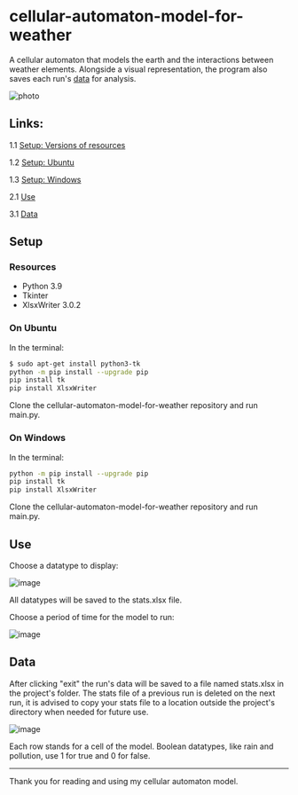 # cellular-automaton-model-for-weather
A cellular automaton that models the earth and the interactions between weather elements.
Alongside a visual representation, the program also saves each run's [data](#data) for analysis.

![photo](https://user-images.githubusercontent.com/116169018/196721106-de1f141a-17d4-4747-83da-4ffe3cb62463.gif)

## Links:
1.1 [Setup: Versions of resources](#versions-of-resources)

1.2 [Setup: Ubuntu](#on-ubuntu)

1.3 [Setup: Windows](#on-windows)

2.1 [Use](#use)

3.1 [Data](#data)


## Setup
### Resources
* Python 3.9
* Tkinter
* XlsxWriter 3.0.2

### On Ubuntu
In the terminal:
```bash
$ sudo apt-get install python3-tk
python -m pip install --upgrade pip
pip install tk
pip install XlsxWriter
```
Clone the cellular-automaton-model-for-weather repository and run main.py.

### On Windows
In the terminal:
```bash
python -m pip install --upgrade pip
pip install tk
pip install XlsxWriter
```
Clone the cellular-automaton-model-for-weather repository and run main.py.

## Use
Choose a datatype to display:

![image](https://user-images.githubusercontent.com/116169018/196721199-4ddd6a9a-e100-47ff-b398-f665d174bf1e.png)

All datatypes will be saved to the stats.xlsx file.

Choose a period of time for the model to run:

![image](https://user-images.githubusercontent.com/116169018/196721276-8d4ca8d6-8706-436b-bd2e-2f28e294326b.png)

## Data
After clicking "exit" the run's data will be saved to a file named stats.xlsx in the project's folder. The stats file of a previous run is deleted on the next run, it is advised to copy your stats file to a location outside the project's directory when needed for future use.

![image](https://user-images.githubusercontent.com/116169018/196721323-5d814a8e-bc5d-41ea-8131-94d2f5907d49.png)

Each row stands for a cell of the model.
Boolean datatypes, like rain and pollution, use 1 for true and 0 for false.
***
Thank you for reading and using my cellular automaton model.
